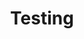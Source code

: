 ---
title: 'Testing'
meta_title: 'Testing - MultiSafepay Docs'
breadcrumb_title: 'Testing'
layout: 'faqplugins'
logo: '/svgs/Testing.svg'
url: '/integrations/testing/'
short_description: 'Test payments and resolve common issues.'
weight: 70
aliases:
    - /faq/getting-started/testing-with-multisafepay/
    - /faq/getting-started/test-orders-overview/
    - /tools/multisafepay-test-environment/multisafepay-test-environment/
    - /faq/testing/testing-payments/
    - /faq/testing/testing-with-multisafepay/
    - /payments/testing/
---